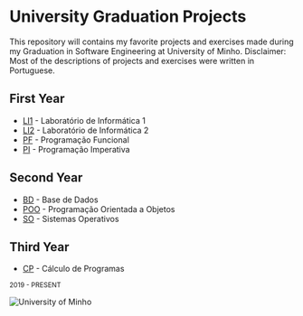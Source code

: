 # University Graduation Projects

This repository will contains my favorite projects and exercises made during my Graduation in Software Engineering at University of Minho. Disclaimer: Most of the descriptions of projects and exercises were written in Portuguese.

## First Year

+ [LI1](https://github.com/VitorLelis/uminho-lei/tree/main/year_1/li1) - Laboratório de Informática 1
+ [LI2](https://github.com/VitorLelis/uminho-lei/tree/main/year_1/li2) - Laboratório de Informática 2
+ [PF](https://github.com/VitorLelis/uminho-lei/tree/main/year_1/pf) - Programação Funcional
+ [PI](https://github.com/VitorLelis/uminho-lei/tree/main/year_1/pi) - Programação Imperativa

## Second Year

+ [BD](https://github.com/VitorLelis/uminho-lei/tree/main/year_2/bd) - Base de Dados
+ [POO](https://github.com/VitorLelis/uminho-lei/tree/main/year_2/poo) - Programação Orientada a Objetos
+ [SO](https://github.com/VitorLelis/uminho-lei/tree/main/year_2/so) - Sistemas Operativos

## Third Year

+ [CP](https://github.com/VitorLelis/uminho-lei/tree/main/year_3/cp) - Cálculo de Programas

<sub>2019 - PRESENT</sub>

<img src="https://www.eng.uminho.pt/SiteAssets/Logo.PNG" alt="University of Minho">
